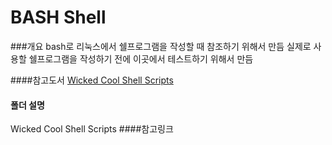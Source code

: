 BASH Shell
==========

###개요
bash로 리눅스에서 쉘프로그램을 작성할 때 참조하기 위해서 만듬
실제로 사용할 쉘프로그램을 작성하기 전에 이곳에서 테스트하기 위해서 만듬

####참고도서
[Wicked Cool Shell Scripts](https://www.nostarch.com/wcss.htm)

#### 폴더 설명
Wicked Cool Shell Scripts
####참고링크

